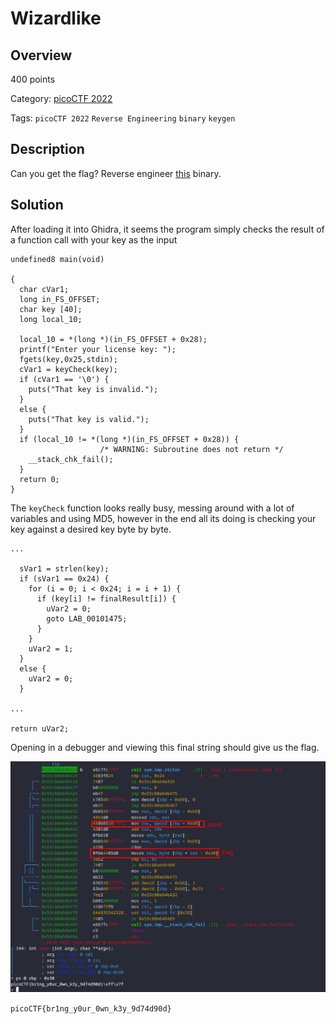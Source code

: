 
# Wizardlike #

## Overview ##

400 points

Category: [picoCTF 2022](../)

Tags: `picoCTF 2022` `Reverse Engineering` `binary` `keygen`

## Description ##

Can you get the flag?
Reverse engineer [this](https://artifacts.picoctf.net/c/53/keygenme) binary.

## Solution ##

After loading it into Ghidra, it seems the program simply checks the result of a function call with your key as the input

```
undefined8 main(void)

{
  char cVar1;
  long in_FS_OFFSET;
  char key [40];
  long local_10;
  
  local_10 = *(long *)(in_FS_OFFSET + 0x28);
  printf("Enter your license key: ");
  fgets(key,0x25,stdin);
  cVar1 = keyCheck(key);
  if (cVar1 == '\0') {
    puts("That key is invalid.");
  }
  else {
    puts("That key is valid.");
  }
  if (local_10 != *(long *)(in_FS_OFFSET + 0x28)) {
                    /* WARNING: Subroutine does not return */
    __stack_chk_fail();
  }
  return 0;
}
```

The `keyCheck` function looks really busy, messing around with a lot of variables and using MD5, however in the end all its doing is checking your key against a desired key byte by byte. 


```
...

  sVar1 = strlen(key);
  if (sVar1 == 0x24) {
    for (i = 0; i < 0x24; i = i + 1) {
      if (key[i] != finalResult[i]) {
        uVar2 = 0;
        goto LAB_00101475;
      }
    }
    uVar2 = 1;
  }
  else {
    uVar2 = 0;
  }

...

return uVar2;
```

Opening in a debugger and viewing this final string should give us the flag.

![solution](images/solve.png)

`picoCTF{br1ng_y0ur_0wn_k3y_9d74d90d}`
